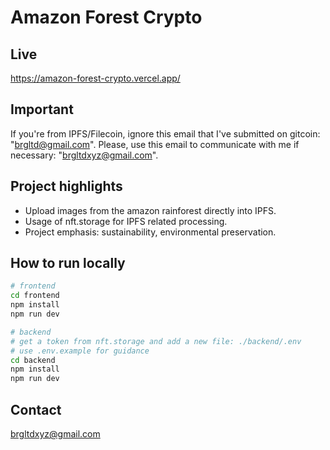 # Amazon Forest Crypto

## Live

https://amazon-forest-crypto.vercel.app/

## Important

If you're from IPFS/Filecoin, ignore this email that I've submitted on gitcoin: "brgltd@gmail.com".
Please, use this email to communicate with me if necessary: "brgltdxyz@gmail.com".

## Project highlights

- Upload images from the amazon rainforest directly into IPFS.
- Usage of nft.storage for IPFS related processing.
- Project emphasis: sustainability, environmental preservation.

## How to run locally

```bash
# frontend
cd frontend
npm install
npm run dev

# backend
# get a token from nft.storage and add a new file: ./backend/.env
# use .env.example for guidance
cd backend
npm install
npm run dev
```

## Contact

brgltdxyz@gmail.com
